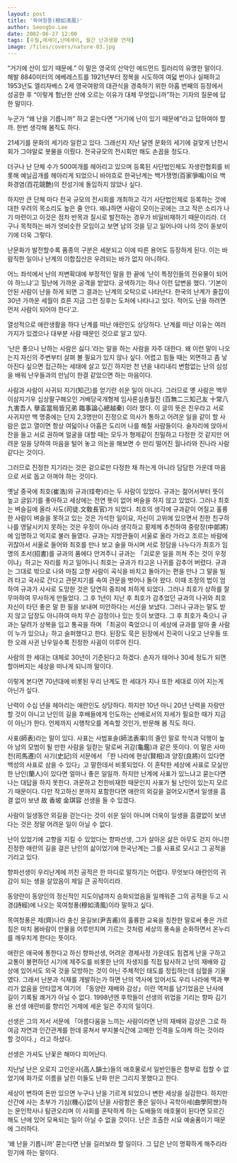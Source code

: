 ```yaml
---
layout: post
title: '목여청풍(穆如淸風)'
author: Seongbo.Lee
date: 2002-06-27 12:00
tags: [수필,에세이,난에세이, 월간 난과생활 연재]
image: /files/covers/nature-03.jpg
---
```


“거기에 산이 있기 때문에.” 이 말은 영국의 산악인 에드먼드 힐러리의 유명한 말이다. 해발 8840미터의 에베레스트를 1921년부터 정복을 시도하여 여덟 번이나 실패하고 1953년도 엘리자베스 2세 영국여왕의 대관식을 경축하기 위한 아홉 번째의 등정에서 성공한 후 “이렇게 험난한 산에 오르는 이유가 대체 무엇입니까”하는 기자의 질문에 답한 말이다.

누군가 “왜 난을 기릅니까” 하고 묻는다면 “거기에 난이 있기 때문에”라고 답하여야 할까. 한번 생각해 봄직도 하다.

21세기를 문화의 세기라 일컫고 있다. 그래선지 지난 달엔 문화의 세기에 걸맞게 난전시회가 그야말로 봇물을 이뤘다. 전국규모의 전시회만 해도 손꼽을 정도다.

더구나 난 단체 수가 500여개를 헤아리고 있으며 등록된 사단법인체도 자생란협회를 비롯해 예닐곱개를 헤아리게 되었으니 바야흐로 한국난계는 백가쟁명(百家爭鳴)이요 백화경염(百花競艶)의 전성기에 돌입하지 않았나 싶다.

하지만 큰 단체 마다 전국 규모의 전시회를 개최하고 각기 사단법인체로 등록하는 것에 대한 우려의 목소리도 높은 줄 안다. 왜냐하면 사람이 모이는곳에는 크고 작은 소리가 나기 마련이고 이것은 점차 반목과 질시로 발전하는 경우가 비일비재하기 때문이리라. 더구나 목적하는 바가 엇비슷한 모임이고 보면 남의 것을 딛고 일어나야 나의 것이 돋보이기에 더욱 그렇다.

난문화가 발전할수록 품종의 구분은 세분되고 이에 따른 용어도 등장하게 된다. 이는 바람직한 일이나 난계의 이합집산은 우려되는 바가 없지 아니하다.

어느 좌석에서 난의 저변확대에 부정적인 말을 한 끝에 ‘난이 특정인들의 전유물이 되어야 하느냐’고 힐난에 가까운 공격을 받았다. 궁색하기는 하나 이런 답변을 했다. ‘기본이 안된 사람이 난을 하게 되면 그 결과는 난계의 오탁으로 나타난다. 한국의 난계가 줄잡이 30년 가까운 세월이 흐른 지금 그런 징후는 도처에 나타나고 있다. 적어도 난을 하려면 먼저 사람이 되어야 한다’고.

열성적으로 애란생활을 하다 난계를 떠난 애란인도 상당하다. 난계를 떠난 이유는 여러 가지가 있겠으나 대부분 사람 때문인 것으로 알고 있다.

‘난은 좋으나 난하는 사람은 싫다.’라는 말을 하는 사람을 자주 대한다. 왜 이런 말이 나오는지 자신의 주변부터 살펴 볼 필요가 있지 않나 싶다. 어렵고 힘들 때는 외면하고 좀 낳아진다 싶으면 접근하는 세태에 살고 있긴 하지만 천 년을 내리내리 변함없는 난의 심성을 배워 난우들과의 만남이 한결 같았으면 하는 마음이다.

사람과 사람이 사귀되 지기(知己)를 얻기란 쉬운 일이 아니다. 그러므로 옛 사람은 백무이삼지기우 십상팔구해오인 거배당국개형제 임사론심총월진 (百無二三知己友 十常八九害吾人 擧盃當局皆兄弟 臨事論心總越秦) 이라 했다. 이 글의 뜻은 친우라고 서로 사귀지만 백 명중에는 단지 2,3명만이 진정으로 의사가 통하고 어려운 일을 같이 할 사람은 없고 열이면 항상 여덟이나 아홉은 도리어 나를 해칠 사람들이다. 술자리에 앉아서 잔을 들고 서로 권하며 얼굴을 대할 때는 모두가 형제같이 친밀하고 다정한 것 같지만 어려운 일을 당하여 마음을 털어 놓고 의논을 해보면 수 만리 떨어진 월나라와 진나라 사람 같다는 것이다.

그러므로 진정한 지기라는 것은 겉으로만 다정한 채 하는게 아니라 담담한 가운데 마음으로 서로 돕고 아껴야 하는 것이다.

옛날 중국에 최호(崔浩)와 규과(珪夸)라는 두 사람이 있었다. 규과는 젊어서부터 뜻이 높고 글읽기를 좋아하고 세상에는 전연 뜻이 없어 벼슬을 하지 않고 있었다. 그러나 최호는 벼슬길에 올라 사도(司徒․文敎長官)가 되었다. 최호의 생각에 규과같이 어질고 훌륭한 사람이 벼슬을 못하고 있는 것은 가석한 일이요, 자신이 고위에 있으면서 친한 친구하나를 영달시키지 못하는 것은 우정이 아니라 생각하고 황제께 추천하여 중랑장(中郞將)에 임명하고 억지로 불러 들였다. 규과는 지방관들이 서울로 올라 가라고 조르는 바람에 귀찮아서 서울로 들어와 최호를 만나 보고 술을 마시며 서로 정담을 나누다가 최호가 임명의 초서(招書)를 규과의 품에다 안겨주니 규과는 「괴로운 일을 끼쳐 주는 것이 우정이냐」하고는 자리를 차고 일어나니 최호는 규과가 타고온 나귀를 감추어 버렸다. 규과는 그대로 밖으로 나와 마침 고향 사람이 곡식을 바치고 돌아가는 편을 만나 그 말을 빌려 타고 국사로 간다고 관문지기를 속여 관문을 벗어나 돌아 왔다. 이때 조정의 법이 엄하여 규과가 사사로 도망한 것은 당연히 중죄에 처하게 되었다. 그러나 최호가 상하를 잘 무마하여 무사하게 만들었다. 그 후 1년이 지난 후 최호가 감추었던 규과의 나귀와 최호 자신이 타던 좋은 말 한 필을 보내며 미안하다는 서신을 보냈다. 그러나 규과는 말도 받지 않고 답장도 아니하여 마치 무슨 감정이나 있는 듯이 보였다. 그 후 최호가 죽으니 규과는 달려가 상복을 입고 통곡을 하며 「최공이 죽었으니 이 세상에 규과를 알아 줄 사람이 누가 있으냐」하고 슬퍼했다고 한다.
된장도 묵은 된장에서 진국이 나오고 난우들 또한 오래 사귄 난우일수록 진정한 사귐이 이루어 진다.

사람의 한 세대는 대체로 30년이 기준된다고 하겠다. 손자가 태어나 30세 정도가 되면 할아버지는 세상을 떠나게 되니까 말이다.

이렇게 본다면 70년대에 비롯된 우리 난계도 한 세대가 지나 또한 세대로 이어 지는게 아닌가 싶다.

난력이 수십 년을 헤아리는 애란인도 상당하다. 하지만 10년 아니 20년 난력을 자랑만 할 것이 아니고 난인의 길을 후배들에게 인도하는 선배로서의 자세가 필요한 때가 지금이 아닌가 한다. 언제까지 시행착오를 계속할 것인가, 반문해 봄 직도 하다.

사표(師表)라는 말이 있다. 사표는 사법표솔(師法表率)의 줄인 말로 학식과 덕행이 높아 남의 모범이 될 만한 사람을 일컫는 말로써 귀감(龜鑑)과 같은 뜻이다. 이 말은 사마천(司馬遷)이 사기(史記)의 서문에서 「한 나라에 현상(賢相)과 양장(良將)이 있다면 백성의 사표로 삼을 수 있다」고 말한데서 비롯되었다. 이 혼탁한 세상에 사표로 모실만한 난인(蘭人)이 있다면 얼마나 좋은 일일까. 하지만 난계에 사표가 있느냐고 묻는다면 나는 대답을 하지 못한다. 과문하고 천한비재한 때문인지 사표가 될 난인이 있는지 모르기 때문이다. 다만 작고하신 분까지 포함한다면 애란의 외길을 걸어오시면서 일생을 흠결 없이 보낸 故 香坡 金琪容 선생을 들 수 있겠다.

사람이 일생동안 외길을 걷는다는 것이 쉬운 일이 아니며 더욱이 일생을 흠결없이 보낸다는 것은 정말 어려운 일이 아닐 수 없다.

난이 있었기에 고향을 지킬 수 있었다는 향파선생, 그가 살아온 삶은 아무도 걷지 아니한 진정한 애란의 길을 걸은 난인의 삶이었기에 한국난계는 그를 사표로 모시고 그 공적을 기리고 있다.

향파선생이 우리난계에 끼친 공적은 한 마디로 말하기는 어렵다. 무엇보다 애란인의 귀감이 되는 생을 살았음이 제일 큰 공적이리라.

동양란이 동양인의 정신적인 지도이념까지 승화되었음을 일깨워준 그의 공적을 두고 시경(詩經)에 나오는 묵여청풍(穆如淸風)이라 말하고 싶다.

목여청풍은 제(齊)나라 충신 윤길보(尹吉甫)의 훌륭한 교육을 칭찬한 말로써 좋은 가르침은 마치 봄바람이 만물을 어루만지며 기르는 것처럼 세상의 풍속을 순화하면서 온누리를 깨우치게 한다는 뜻이다.

애란은 애국에 통한다고 하신 향파선생, 어려운 경제사정 가운데도 힘겹게 난을 구하고 교통이 불편하던 시기에 제주도를 비롯한 난의 자생지를 직접 탐사하고 난의 재배와 감상에 있어서도 외국 것을 모방하는 것이 아닌 주체적인 태도를 정립하는데 심혈을 기울였다. 그래서 난분과 식재를 개발하는가 하면 난의 역사에 있어서도 우리 나라에 맥과 뿌리가 없음을 안타깝게 여기어 「동양란 재배와 감상」이란 역저를 남기었음은 난사에 길이 기록될 쾌거가 아닐 수 없다. 1998년엔 후학들이 선생의 위업을 기리는 향파 김기용 선생 애란비를 향리인 거제에 세운 일은 주지의 일이다.

선생은 그의 저서 서문에 「아름다움을 느끼는 사람이라면 난의 재배와 감상은 그로 하여금 자연과 인간관계를 한데 뭉쳐서 부지불식간에 고매한 인격을 도야케 하는 것이라 할 것이다.」라고 하셨다.

선생은 가셔도 난꽃은 해마다 피어난다.

지난날 난은 오로지 고인운사(高人韻士)들의 애호물로서 일반인들은 함부로 접할 수 없었기에 화가로 이름을 날린 이들도 난화 만은 그리지 못했다고 한다.

세상이 변하여 돈만 있으면 누구나 난을 기르게 되었으니 변한 세상을 실감한다. 하지만 산간에 사는 초부가 기심(機心)없이 난을 사랑함은 좋은 일이나 곡학아세(曲學阿世)하는 문인학사나 탐관오리며 이 사회를 혼탁하게 하는 도배들의 애호물이 된다면 모르긴 해도 난에 있어 모욕되는 일이 아닐 수 없을 것이다. 난은 조촐한 시요 예술품이기 때문에 그러하다.

‘왜 난을 기릅니까’ 묻는다면 난을 길러보라 할 일이다. 그 답은 난이 명확하게 해주리라 믿기에 하는 말이다.
